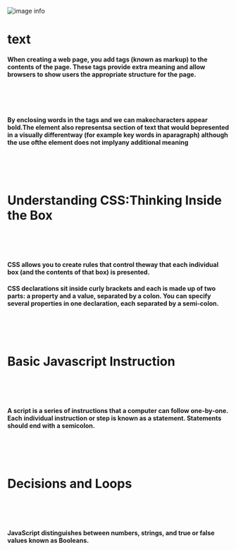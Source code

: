 ![image info](https://firebase.google.com/docs/ml-kit/images/text_recognition@2x.png)

# text
#### When creating a web page, you add tags (known as markup) to the contents of the page. These tags provide extra meaning and allow browsers to show users the appropriate structure for the page.
<p>&nbsp;</p>
<p>&nbsp;</p> 

#### By enclosing words in the tags<b> and </b> we can makecharacters appear bold.The <b> element also representsa section of text that would bepresented in a visually differentway (for example key words in aparagraph) although the use ofthe <b> element does not implyany additional meaning
<p>&nbsp;</p>
<p>&nbsp;</p> 

# Understanding CSS:Thinking Inside the Box
<p>&nbsp;</p>
<p>&nbsp;</p> 

#### CSS allows you to create rules that control theway that each individual box (and the contents of that box) is presented.

#### CSS declarations sit inside curly brackets and each is made up of two parts: a property and a value, separated by a colon. You can specify several properties in one declaration, each separated by a semi-colon.
<p>&nbsp;</p>
<p>&nbsp;</p> 

# Basic Javascript Instruction
<p>&nbsp;</p>
<p>&nbsp;</p> 

#### A script is a series of instructions that a computer can follow one-by-one. Each individual instruction or step is known as a statement. Statements should end with a semicolon. 
<p>&nbsp;</p>
<p>&nbsp;</p>

# Decisions and Loops
<p>&nbsp;</p>
<p>&nbsp;</p>

#### JavaScript distinguishes between numbers, strings, and true or false values known as Booleans. 